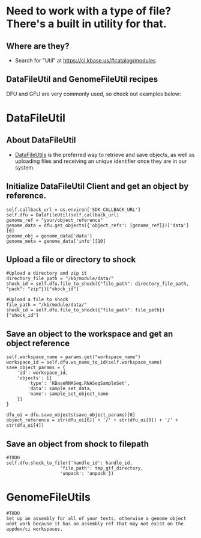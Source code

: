 # Need to work with a type of file? There's a built in utility for that. 

## Where are they?
* Search for "Util" at https://ci.kbase.us/#catalog/modules

## DataFileUtil and GenomeFileUtil recipes

DFU and GFU are very commonly used, so check out examples below:

# DataFileUtil

## About DataFileUtil
* [DataFileUtils](https://github.com/kbaseapps/DataFileUtil) is the preferred way to retrieve and save objects, as well as uploading files and receiving an unique identifier once they are in our system.

## Initialize DataFileUtil Client and get an object by reference.
    self.callback_url = os.environ['SDK_CALLBACK_URL']
    self.dfu = DataFileUtil(self.callback_url)
    genome_ref = "your/object_reference"
    genome_data = dfu.get_objects({'object_refs': [genome_ref]})['data'][0]
    genome_obj = genome_data['data']
    genome_meta = genome_data['info'][10]

    
## Upload a file or directory to shock 
    #Upload a directory and zip it
    directory_file_path = "/kb/module/data/"
    shock_id = self.dfu.file_to_shock({"file_path": directory_file_path, "pack": "zip"})["shock_id"]
    
    #Upload a file to shock
    file_path = "/kb/module/data/"
    shock_id = self.dfu.file_to_shock({"file_path": file_path})["shock_id"]
    

## Save an object to the workspace and get an object reference
    self.workspace_name = params.get("workspace_name")
    workspace_id = self.dfu.ws_name_to_id(self.workspace_name)
    save_object_params = {
        'id': workspace_id,
        'objects': [{
            'type': 'KBaseRNASeq.RNASeqSampleSet',
            'data': sample_set_data,
            'name': sample_set_object_name
        }]
    }

    dfu_oi = dfu.save_objects(save_object_params)[0]
    object_reference = str(dfu_oi[6]) + '/' + str(dfu_oi[0]) + '/' + str(dfu_oi[4])

## Save an object from shock to filepath
    #TODO
    self.dfu.shock_to_file({'handle_id': handle_id,
                        'file_path': tmp_gtf_directory,
                        'unpack': 'unpack'})
                        
# GenomeFileUtils
    #TODO
    Set up an assembly for all of your tests, otherwise a genome object wont work because it has an assembly ref that may not exist on the appdev/ci workspaces. 

